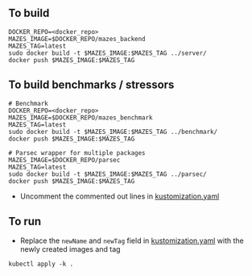 ## To build
```
DOCKER_REPO=<docker_repo>
MAZES_IMAGE=$DOCKER_REPO/mazes_backend
MAZES_TAG=latest
sudo docker build -t $MAZES_IMAGE:$MAZES_TAG ../server/
docker push $MAZES_IMAGE:$MAZES_TAG
```

## To build benchmarks / stressors
```
# Benchmark
DOCKER_REPO=<docker_repo>
MAZES_IMAGE=$DOCKER_REPO/mazes_benchmark
MAZES_TAG=latest
sudo docker build -t $MAZES_IMAGE:$MAZES_TAG ../benchmark/
docker push $MAZES_IMAGE:$MAZES_TAG

# Parsec wrapper for multiple packages
MAZES_IMAGE=$DOCKER_REPO/parsec
MAZES_TAG=latest
sudo docker build -t $MAZES_IMAGE:$MAZES_TAG ../parsec/
docker push $MAZES_IMAGE:$MAZES_TAG
```
* Uncomment the commented out lines in [kustomization.yaml](kustomization.yaml)

## To run
* Replace the `newName` and `newTag` field in [kustomization.yaml](kustomization.yaml) with the newly created images and tag
```
kubectl apply -k .
```
